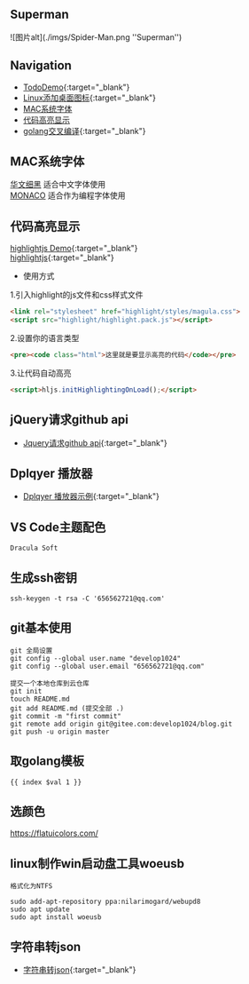 

## Superman

![图片alt](./imgs/Spider-Man.png ''Superman'')

## Navigation


* [TodoDemo](https://develop1024.github.io/home/todolist.html){:target="_blank"}  
* [Linux添加桌面图标](https://develop1024.github.io/home/linuxAddDesktopIcon.html){:target="_blank"}  
* [MAC系统字体](#MAC系统字体)  
* [代码高亮显示](#代码高亮显示) 
* [golang交叉编译](https://develop1024.github.io/home/GoPlatformBuild.html){:target="_blank"}  




## MAC系统字体

[华文细黑](https://develop1024.github.io/home/fonts/huawenxihei.ttf) 适合中文字体使用  
[MONACO](https://develop1024.github.io/home/fonts/MONACO.TTF) 适合作为编程字体使用



## 代码高亮显示

[highlightjs Demo](https://develop1024.github.io/home/highlight_test.html){:target="_blank"}  
[highlightjs](https://highlightjs.org/){:target="_blank"}


* 使用方式

1.引入highlight的js文件和css样式文件
```html
<link rel="stylesheet" href="highlight/styles/magula.css">
<script src="highlight/highlight.pack.js"></script>
```

2.设置你的语言类型
```html
<pre><code class="html">这里就是要显示高亮的代码</code></pre>
```

3.让代码自动高亮
```html
<script>hljs.initHighlightingOnLoad();</script>
```


## jQuery请求github api 
* [Jquery请求github api](https://develop1024.github.io/home/githubforuserinfo.html){:target="_blank"}  


## Dplqyer 播放器
* [Dplqyer 播放器示例](https://develop1024.github.io/home/dplayerDemo.html){:target="_blank"}  


## VS Code主题配色
``` Dracula Soft ```

## 生成ssh密钥
```
ssh-keygen -t rsa -C '656562721@qq.com'
```

## git基本使用
```
git 全局设置
git config --global user.name "develop1024"
git config --global user.email "656562721@qq.com"

提交一个本地仓库到云仓库
git init
touch README.md
git add README.md (提交全部 .)
git commit -m "first commit"
git remote add origin git@gitee.com:develop1024/blog.git
git push -u origin master
```


## 取golang模板

```
{{ index $val 1 }}
```


## 选颜色
https://flatuicolors.com/


## linux制作win启动盘工具woeusb
``` 格式化为NTFS ```

```
sudo add-apt-repository ppa:nilarimogard/webupd8
sudo apt update
sudo apt install woeusb
```

## 字符串转json

* [字符串转json](https://develop1024.github.io/home/tojson.html){:target="_blank"}  

